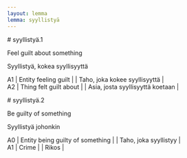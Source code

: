 ```yaml
---
layout: lemma
lemma: syyllistyä
---
```


<div class="sense">
# <span class="sensename">syyllistyä.1</span>

<span class="description">Feel guilt about something</span>

<span class="description">Syyllistyä, kokea syyllisyyttä</span>

A1 | Entity feeling guilt |   | Taho, joka kokee syyllisyyttä |  
A2 | Thing felt guilt about |   | Asia, josta syyllisyyttä koetaan |  

</div>

<div class="sense">
# <span class="sensename">syyllistyä.2</span>

<span class="description">Be guilty of something</span>

<span class="description">Syyllistyä johonkin</span>

A0 | Entity being guilty of something |   | Taho, joka syyllistyy |  
A1 | Crime |   | Rikos |  

</div>

